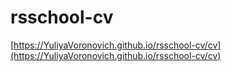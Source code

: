 # rsschool-cv

[https://YuliyaVoronovich.github.io/rsschool-cv/cv](https://YuliyaVoronovich.github.io/rsschool-cv/cv)
